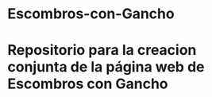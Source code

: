 # Escombros-con-Gancho
# Repositorio para la creacion conjunta de la página web de Escombros con Gancho
